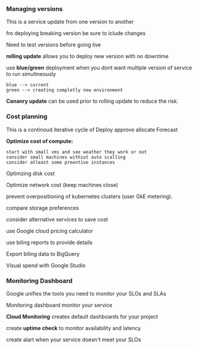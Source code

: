 

### Managing versions

This is a service update from one version to another 

fro deploying breaking version be sure to iclude changes

Need to test versions before going live 


__rolling update__ allows you to deploy new version with no downtime

use __blue/green__ deployment when you dont want multiple version of service to run simultneously

    blue --> current
    green --> creating completly new environment

__Cananry update__ can be used prior to rolling update to reduce the risk.



### Cost planning

This is a continoud iterative cycle of 
    Deploy 
    approve
    allocate
    Forecast


__Optimize cost of compute:__

    start with small vms and see weather they work or not 
    consider small machines withiut auto scalling
    consider atleast some preentive instances

Optimzing disk cost 

Optimize network cost (keep machines close)

prevent overpositioning of kubernetes clusters (user GkE metering).

compare storage preferences

consider alternative services to save cost 

use Google cloud pricing calculator

use biling reports to provide details 

Export biling data to BigQuery 

Visual spend with Google Studio




### Monitoring Dashboard

Google unifies the tools you need to monitor your SLOs and SLAs

Monitoring dashboard monitor your service

__Cloud Monitoring__ creates default dashboards for your project

create __uptime check__ to monitor availability and latency

create alart when your service doesn't meet your SLOs



